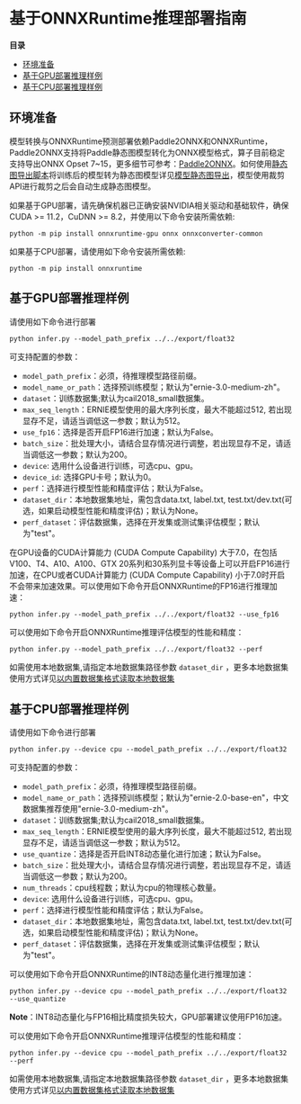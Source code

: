 # 基于ONNXRuntime推理部署指南

**目录**
   * [环境准备](#环境准备)
   * [基于GPU部署推理样例](#基于GPU部署推理样例)
   * [基于CPU部署推理样例](#基于CPU部署推理样例)

## 环境准备

模型转换与ONNXRuntime预测部署依赖Paddle2ONNX和ONNXRuntime，Paddle2ONNX支持将Paddle静态图模型转化为ONNX模型格式，算子目前稳定支持导出ONNX Opset 7~15，更多细节可参考：[Paddle2ONNX](https://github.com/PaddlePaddle/Paddle2ONNX)。如何使用[静态图导出脚本](../../export_model.py)将训练后的模型转为静态图模型详见[模型静态图导出](../../README.md)，模型使用裁剪API进行裁剪之后会自动生成静态图模型。

如果基于GPU部署，请先确保机器已正确安装NVIDIA相关驱动和基础软件，确保CUDA >= 11.2，CuDNN >= 8.2，并使用以下命令安装所需依赖:
```shell
python -m pip install onnxruntime-gpu onnx onnxconverter-common
```

如果基于CPU部署，请使用如下命令安装所需依赖:
```shell
python -m pip install onnxruntime
```


## 基于GPU部署推理样例

请使用如下命令进行部署
```shell
python infer.py --model_path_prefix ../../export/float32
```

可支持配置的参数：

* `model_path_prefix`：必须，待推理模型路径前缀。
* `model_name_or_path`：选择预训练模型；默认为"ernie-3.0-medium-zh"。
* `dataset`：训练数据集;默认为cail2018_small数据集。
* `max_seq_length`：ERNIE模型使用的最大序列长度，最大不能超过512, 若出现显存不足，请适当调低这一参数；默认为512。
* `use_fp16`：选择是否开启FP16进行加速；默认为False。
* `batch_size`：批处理大小，请结合显存情况进行调整，若出现显存不足，请适当调低这一参数；默认为200。
* `device`: 选用什么设备进行训练，可选cpu、gpu。
* `device_id`: 选择GPU卡号；默认为0。
* `perf`：选择进行模型性能和精度评估；默认为False。
* `dataset_dir`：本地数据集地址，需包含data.txt, label.txt, test.txt/dev.txt(可选，如果启动模型性能和精度评估)；默认为None。
* `perf_dataset`：评估数据集，选择在开发集或测试集评估模型；默认为"test"。

在GPU设备的CUDA计算能力 (CUDA Compute Capability) 大于7.0，在包括V100、T4、A10、A100、GTX 20系列和30系列显卡等设备上可以开启FP16进行加速，在CPU或者CUDA计算能力 (CUDA Compute Capability) 小于7.0时开启不会带来加速效果。可以使用如下命令开启ONNXRuntime的FP16进行推理加速：

```shell
python infer.py --model_path_prefix ../../export/float32 --use_fp16
```

可以使用如下命令开启ONNXRuntime推理评估模型的性能和精度：

```shell
python infer.py --model_path_prefix ../../export/float32 --perf
```

如需使用本地数据集,请指定本地数据集路径参数 `dataset_dir` ，更多本地数据集使用方式详见[以内置数据集格式读取本地数据集](../../README.md)

## 基于CPU部署推理样例

请使用如下命令进行部署
```shell
python infer.py --device cpu --model_path_prefix ../../export/float32
```

可支持配置的参数：

* `model_path_prefix`：必须，待推理模型路径前缀。
* `model_name_or_path`：选择预训练模型；默认为"ernie-2.0-base-en"，中文数据集推荐使用"ernie-3.0-medium-zh"。
* `dataset`：训练数据集;默认为cail2018_small数据集。
* `max_seq_length`：ERNIE模型使用的最大序列长度，最大不能超过512, 若出现显存不足，请适当调低这一参数；默认为512。
* `use_quantize`：选择是否开启INT8动态量化进行加速；默认为False。
* `batch_size`：批处理大小，请结合显存情况进行调整，若出现显存不足，请适当调低这一参数；默认为200。
* `num_threads`：cpu线程数；默认为cpu的物理核心数量。
* `device`: 选用什么设备进行训练，可选cpu、gpu。
* `perf`：选择进行模型性能和精度评估；默认为False。
* `dataset_dir`：本地数据集地址，需包含data.txt, label.txt, test.txt/dev.txt(可选，如果启动模型性能和精度评估)；默认为None。
* `perf_dataset`：评估数据集，选择在开发集或测试集评估模型；默认为"test"。

可以使用如下命令开启ONNXRuntime的INT8动态量化进行推理加速：

```shell
python infer.py --device cpu --model_path_prefix ../../export/float32 --use_quantize
```

**Note**：INT8动态量化与FP16相比精度损失较大，GPU部署建议使用FP16加速。

可以使用如下命令开启ONNXRuntime推理评估模型的性能和精度：

```shell
python infer.py --device cpu --model_path_prefix ../../export/float32 --perf
```

如需使用本地数据集,请指定本地数据集路径参数 `dataset_dir` ，更多本地数据集使用方式详见[以内置数据集格式读取本地数据集](../../README.md)
